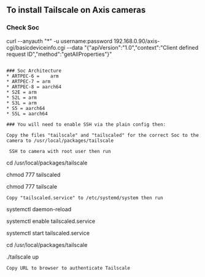 ## To install Tailscale on Axis cameras

### Check Soc

curl --anyauth "*" -u username:password 192.168.0.90/axis-cgi/basicdeviceinfo.cgi --data "{\"apiVersion\":\"1.0\",\"context\":\"Client defined request ID\",\"method\":\"getAllProperties\"}"
```

### Soc	Architecture
* ARTPEC-6 =	arm
* ARTPEC-7 = arm
* ARTPEC-8 = aarch64
* S2E =	arm
* S2L =	arm
* S3L =	arm
* S5 = aarch64
* S5L =	aarch64

### You will need to enable SSH via the plain config then:

Copy the files "tailscale" and "tailscaled" for the correct Soc to the camera to /usr/local/packages/tailscale

 SSH to camera with root user then run
 ```
 cd /usr/local/packages/tailscale
 
 chmod 777 tailscaled
 
 chmod 777 tailscale
 ```
 Copy "tailscaled.service" to /etc/systemd/system then run
 ```
 systemctl daemon-reload
 
 systemctl enable tailscaled.service
 
 systemctl start tailscaled.service
 
 cd /usr/local/packages/tailscale
 
 ./tailscale up
 ```
 Copy URL to browser to authenticate Tailscale



